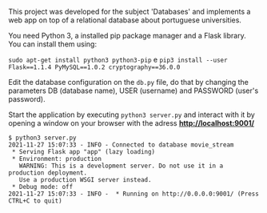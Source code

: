 This project was developed for the subject 'Databases' and implements a web app on top of a relational database about portuguese universities.

You need Python 3, a installed pip package manager and a Flask library. You can install them using:

``` sudo apt-get install python3 python3-pip ``` e  ``` pip3 install --user Flask==1.1.4 PyMySQL==1.0.2 cryptography==36.0.0 ```

Edit the database configuration on the ```db.py``` file, do that by changing the parameters DB (database name), USER (username) and PASSWORD (user's password).

Start the application by executing ```python3 server.py``` and interact with it by opening a window on your browser with the adress [__http://localhost:9001/__](http://localhost:9001/) 

```
$ python3 server.py
2021-11-27 15:07:33 - INFO - Connected to database movie_stream
 * Serving Flask app "app" (lazy loading)
 * Environment: production
   WARNING: This is a development server. Do not use it in a production deployment.
   Use a production WSGI server instead.
 * Debug mode: off
2021-11-27 15:07:33 - INFO -  * Running on http://0.0.0.0:9001/ (Press CTRL+C to quit)
```
